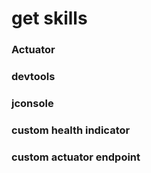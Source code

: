 # get skills

### Actuator

### devtools

### jconsole

### custom health indicator

### custom actuator endpoint
